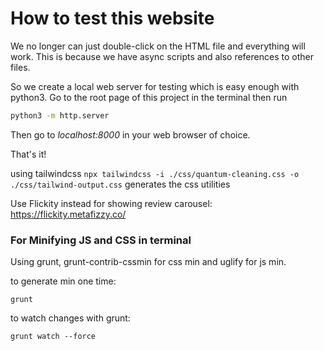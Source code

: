 # How to test this website

We no longer can just double-click on the HTML file and everything will work. This is because we have async scripts and also references to other files.

So we create a local web server for testing which is easy enough with python3. Go to the root page of this project in the terminal then run
```bash title='python3 webserver'
python3 -m http.server
```

Then go to *localhost:8000* in your web browser of choice.

That's it!

using tailwindcss
`npx tailwindcss -i ./css/quantum-cleaning.css -o ./css/tailwind-output.css` generates the css utilities

Use Flickity instead for showing review carousel: https://flickity.metafizzy.co/

### For Minifying JS and CSS in terminal

Using grunt, grunt-contrib-cssmin for css min and uglify for js min.

to generate min one time:

`grunt`

to watch changes with grunt:

`grunt watch --force`